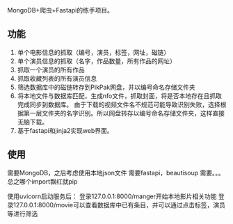MongoDB+爬虫+Fastapi的练手项目。
## 功能
1. 单个电影信息的抓取（编号，演员，标签，网址，磁链）
2. 单个演员信息的抓取（名字，作品数量，所有作品的网址）
3. 抓取一个演员的所有作品
4. 抓取收藏列表的所有演员信息
5. 筛选数据库中的磁链转存到PikPak网盘，并以编号命名存储文件夹
6. 将本地文件与数据库匹配，生成nfo文件，抓取封面，将是否本地存在且抓取完成同步到数据库。
由于下载的视频文件名不规范可能导致识别失败，选择根据第一层文件夹的名字识别。所以网盘转存以编号命名存储文件夹，这样直接无脑下载。
7. 基于fastapi和jinja2实现web界面。


## 使用
需要MongoDB，之后考虑使用本地json文件
需要fastapi，beautisoup
需要。。。总之哪个import飘红就pip

使用uvicorn启动服务后：
登录127.0.0.1:8000/manger开始本地影片相关功能
登录127.0.0.1:8000/movie可以查看数据库中已有条目，并可以通过点击标签，演员等进行筛选
